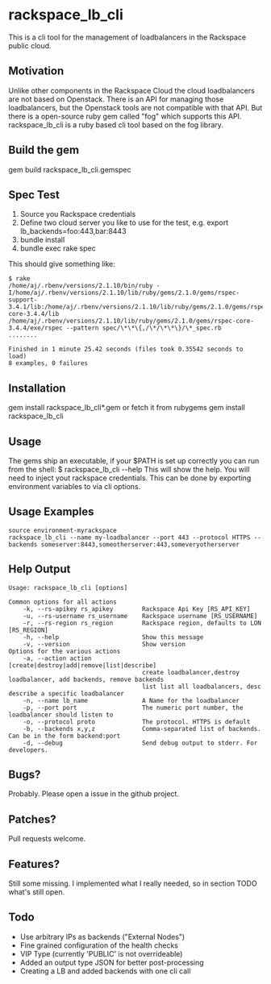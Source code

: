 # rackspace_lb_cli
This is a cli tool for the management of loadbalancers in the Rackspace public cloud.

## Motivation
Unlike other components in the Rackspace Cloud the cloud loadbalancers are not based on Openstack. There is an API for managing those loadbalancers, but the Openstack tools are not compatible with that API. But there is a open-source ruby gem called "fog" which supports this API. rackspace_lb_cli is a ruby based cli tool based on the fog library.

## Build the gem
gem build rackspace_lb_cli.gemspec

## Spec Test
1. Source you Rackspace credentials
2. Define two cloud server you like to use for the test, e.g. export lb_backends=foo:443,bar:8443
3. bundle install
4. bundle exec rake spec

This should give something like:

```
$ rake
/home/aj/.rbenv/versions/2.1.10/bin/ruby -I/home/aj/.rbenv/versions/2.1.10/lib/ruby/gems/2.1.0/gems/rspec-support-3.4.1/lib:/home/aj/.rbenv/versions/2.1.10/lib/ruby/gems/2.1.0/gems/rspec-core-3.4.4/lib /home/aj/.rbenv/versions/2.1.10/lib/ruby/gems/2.1.0/gems/rspec-core-3.4.4/exe/rspec --pattern spec/\*\*\{,/\*/\*\*\}/\*_spec.rb
........

Finished in 1 minute 25.42 seconds (files took 0.35542 seconds to load)
8 examples, 0 failures
```

## Installation
gem install rackspace_lb_cli*.gem
or fetch it from rubygems gem install rackspace_lb_cli

## Usage
The gems ship an executable, if your $PATH is set up correctly you can run from the shell:
    $ rackspace_lb_cli --help
This will show the help. You will need to inject yout rackspace credentials. This can be done by exporting environment variables to via cli options.

## Usage Examples
    source environment-myrackspace
    rackspace_lb_cli --name my-loadbalancer --port 443 --protocol HTTPS --backends someserver:8443,someotherserver:443,someveryotherserver

## Help Output
```
Usage: rackspace_lb_cli [options]

Common options for all actions
    -k, --rs-apikey rs_apikey        Rackspace Api Key [RS_API_KEY]
    -u, --rs-username rs_username    Rackspace username [RS_USERNAME]
    -r, --rs-region rs_region        Rackspace region, defaults to LON [RS_REGION]
    -h, --help                       Show this message
    -v, --version                    Show version
Options for the various actions
    -a, --action action              [create|destroy|add|remove|list|describe]
                                     create loadbalancer,destroy loadbalancer, add backends, remove backends
                                     list list all loadbalancers, desc describe a specific loadbalancer
    -n, --name lb_name               A Name for the loadbalancer
    -p, --port port                  The numeric port number, the loadbalancer should listen to
    -o, --protocol proto             The protocol. HTTPS is default
    -b, --backends x,y,z             Comma-separated list of backends. Can be in the form backend:port
    -d, --debug                      Send debug output to stderr. For developers.
```
    
## Bugs?
Probably. Please open a issue in the github project.

## Patches?
Pull requests welcome.

## Features?
Still some missing. I implemented what I really needed, so in section TODO what's still open.

## Todo
- Use arbitrary IPs as backends ("External Nodes")
- Fine grained configuration of the health checks
- VIP Type (currently 'PUBLIC' is not overrideable)
- Added an output type JSON for better post-processing
- Creating a LB and added backends with one cli call


